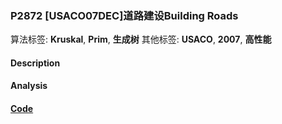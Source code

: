 
### P2872 [USACO07DEC]道路建设Building Roads

算法标签: **Kruskal**, **Prim**, **生成树**
其他标签: **USACO**, **2007**, **高性能**

#### Description


#### Analysis


#### [Code](../../cpp/28/p2872.cpp)


